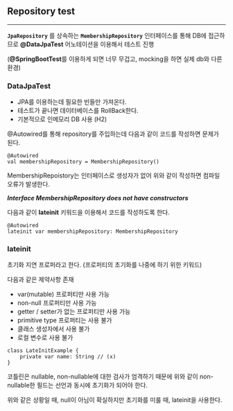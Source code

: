 ## Repository test

***

__```JpaRepository```__ 를 상속하는 __```MembershipRepository```__ 인터페이스를 통해 
DB에 접근하므로 **@DataJpaTest** 어노테이션을 이용해서 테스트 진행

(**@SpringBootTest**를 이용하게 되면 너무 무겁고, mocking을 하면 실제 db와 다른 환경)

### DataJpaTest
- JPA를 이용하는데 필요한 빈들만 가져온다.
- 테스트가 끝나면 데이터베이스를 RollBack한다.
- 기본적으로 인메모리 DB 사용 (H2)

@Autowired를 통해 repository를 주입하는데 다음과 같이 코드를 작성하면 문제가 된다.

```
@Autowired
val membershipRepository = MembershipRepository()
```

MembershipRepoistory는 인터페이스로 생성자가 없어 위와 같이 작성하면 컴파일 오류가 발생한다.

***Interface MembershipRepository does not have constructors***

다음과 같이 **lateinit** 키워드을 이용해서 코드를 작성하도록 한다.

```
@Autowired
lateinit var membershipRepository: MembershipRepository
```

### lateinit

초기화 지연 프로퍼라고 한다. (프로퍼티의 초기화를 나중에 하기 위한 키워드)

다음과 같은 제약사항 존재
- var(mutable) 프로퍼티만 사용 가능
- non-null 프로퍼티만 사용 가능
- getter / setter가 없는 프로퍼티만 사용 가능
- primitive type 프로퍼티는 사용 불가
- 클래스 생성자에서 사용 불가
- 로컬 변수로 사용 불가

```
class LateInitExample {
    private var name: String // (x)
}
```

코틀린은 nullable, non-nullable에 대한 검사가 엄격하기 때문에 위와 같이 non-nullable한 필드는 선언과 동시에 초기화가 되어야 한다.

위와 같은 상황일 때, null이 아님이 확실하지만 초기화를 미룰 때, lateinit을 사용한다.